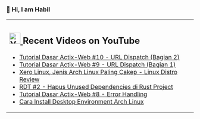 ### 👋 Hi, I am Habil

<table><tr><td valign="top" width="50%">

## <a href="https://www.youtube.com/channel/UCBRxDSTfr2aJVODDh4WG_7g"><img src="https://cdn.worldvectorlogo.com/logos/youtube-icon.svg" title="YouTube ChannelDocker" alt="Youtube Channel" width="30"/> </a>   Recent Videos on YouTube      
 
<!-- YOUTUBE-VIDEOS-LIST:START -->
- [Tutorial Dasar Actix-Web #10 - URL Dispatch (Bagian 2)](https://www.youtube.com/watch?v=WJGbBuxPuOw)
- [Tutorial Dasar Actix-Web #9 - URL Dispatch (Bagian 1)](https://www.youtube.com/watch?v=Cipxmn6mZYY)
- [Xero Linux, Jenis Arch Linux Paling Cakep - Linux Distro Review](https://www.youtube.com/watch?v=6cMORauNNtg)
- [RDT #2 - Hapus Unused Dependencies di Rust Project](https://www.youtube.com/watch?v=vsqD5-IoQ8g)
- [Tutorial Dasar Actix-Web #8 - Error Handling](https://www.youtube.com/watch?v=dqHLY77g8V8)
- [Cara Install Desktop Environment Arch Linux](https://www.youtube.com/watch?v=Oh61_B2RNs0)
<!-- YOUTUBE-VIDEOS-LIST:END --> 
</td></tr></table>
